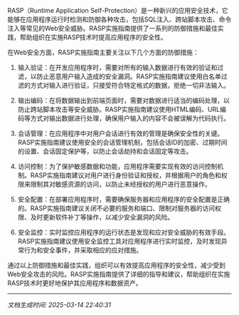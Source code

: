 RASP（Runtime Application Self-Protection）是一种新兴的应用安全技术，它能够在应用程序运行时检测和防御各种攻击，包括SQL注入、跨站脚本攻击、命令注入等常见的Web安全威胁。RASP实施指南提供了一系列的防御措施和最佳实践，帮助组织在实施RASP技术时提高应用程序的安全性。

在Web安全方面，RASP实施指南主要关注以下几个方面的防御措施：

1. 输入验证：在开发应用程序时，需要对所有的输入数据进行有效的验证和过滤，以防止恶意用户输入造成的安全漏洞。RASP实施指南建议使用白名单过滤的方式对输入进行验证，只接受符合特定格式的数据，拒绝一切非法输入。

2. 输出编码：在将数据输出到前端页面时，需要对数据进行适当的编码处理，以防止跨站脚本攻击等安全威胁。RASP实施指南建议使用HTML编码、URL编码等方式对输出数据进行处理，确保用户输入的内容不会被误解为代码执行。

3. 会话管理：在应用程序中对用户会话进行有效的管理是确保安全性的关键。RASP实施指南建议使用安全的会话管理机制，包括会话ID的加密、过期时间的设置、会话固定保护等，以防止会话劫持和会话固定等攻击。

4. 访问控制：为了保护敏感数据和功能，应用程序需要实现有效的访问控制机制。RASP实施指南建议对用户进行身份验证和授权，并根据用户的角色和权限来限制其对敏感资源的访问，以防止未经授权的用户进行恶意操作。

5. 安全配置：在部署应用程序时，需要确保服务器和应用程序的安全配置是正确的。RASP实施指南建议关闭不必要的服务和端口、限制对服务器的访问权限、及时更新软件补丁等操作，以减少安全漏洞的风险。

6. 安全监控：实时监控应用程序的运行状态是发现和应对安全威胁的有效手段。RASP实施指南建议使用安全监控工具对应用程序进行实时监控，及时发现异常行为和安全事件，并采取相应的应对措施。

通过以上防御措施和最佳实践，组织可以有效提高应用程序的安全性，减少受到Web安全攻击的风险。RASP实施指南提供了详细的指导和建议，帮助组织在实施RASP技术时更好地保护其应用程序和数据资产。

---

*文档生成时间: 2025-03-14 22:40:31*


